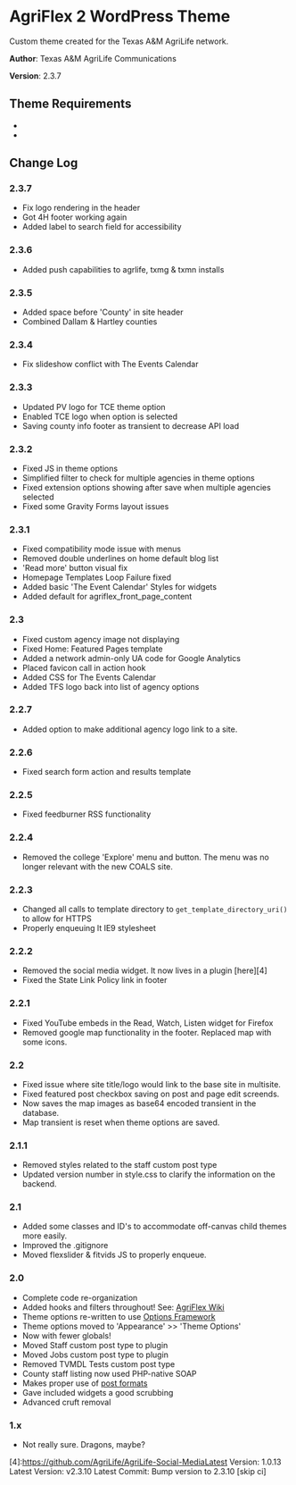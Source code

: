 # AgriFlex 2 WordPress Theme

Custom theme created for the Texas A&M AgriLife network.

__Author__: Texas A&M AgriLife Communications

__Version__: 2.3.7

## Theme Requirements

* [Advanced Custom Fields]: http://www.advancedcustomfields.com
* [Soliloquy]: http://soliloquywp.com


## Change Log

### 2.3.7

- Fix logo rendering in the header
- Got 4H footer working again
- Added label to search field for accessibility

### 2.3.6

- Added push capabilities to agrlife, txmg & txmn installs

### 2.3.5

- Added space before 'County' in site header
- Combined Dallam & Hartley counties

### 2.3.4

- Fix slideshow conflict with The Events Calendar

### 2.3.3

- Updated PV logo for TCE theme option
- Enabled TCE logo when option is selected
- Saving county info footer as transient to decrease API load

### 2.3.2

- Fixed JS in theme options
- Simplified filter to check for multiple agencies in theme options
- Fixed extension options showing after save when multiple agencies selected
- Fixed some Gravity Forms layout issues

### 2.3.1

- Fixed compatibility mode issue with menus
- Removed double underlines on home default blog list
- 'Read more' button visual fix
- Homepage Templates Loop Failure fixed
- Added basic 'The Event Calendar' Styles for widgets
- Added default for agriflex_front_page_content

### 2.3

- Fixed custom agency image not displaying
- Fixed Home: Featured Pages template
- Added a network admin-only UA code for Google Analytics
- Placed favicon call in action hook
- Added CSS for The Events Calendar
- Added TFS logo back into list of agency options

### 2.2.7

- Added option to make additional agency logo link to a site.

### 2.2.6

- Fixed search form action and results template

### 2.2.5

- Fixed feedburner RSS functionality

### 2.2.4

- Removed the college 'Explore' menu and button. The menu was no longer relevant with the new COALS site.

### 2.2.3

- Changed all calls to template directory to `get_template_directory_uri()` to allow for HTTPS
- Properly enqueuing lt IE9 stylesheet

### 2.2.2

- Removed the social media widget. It now lives in a plugin [here][4]
- Fixed the State Link Policy link in footer

### 2.2.1

- Fixed YouTube embeds in the Read, Watch, Listen widget for Firefox
- Removed google map functionality in the footer. Replaced map with some icons.

### 2.2

- Fixed issue where site title/logo would link to the base site in multisite.
- Fixed featured post checkbox saving on post and page edit screends.
- Now saves the map images as base64 encoded transient in the database.
- Map transient is reset when theme options are saved.

### 2.1.1

- Removed styles related to the staff custom post type
- Updated version number in style.css to clarify the information on the backend.

### 2.1

- Added some classes and ID's to accommodate off-canvas child themes more easily.
- Improved the .gitignore
- Moved flexslider & fitvids JS to properly enqueue.


### 2.0

- Complete code re-organization
- Added hooks and filters throughout! See: [AgriFlex Wiki][3]
- Theme options re-written to use [Options Framework][1]
- Theme options moved to 'Appearance' >> 'Theme Options'
- Now with fewer globals!
- Moved Staff custom post type to plugin
- Moved Jobs custom post type to plugin
- Removed TVMDL Tests custom post type
- County staff listing now used PHP-native SOAP
- Makes proper use of [post formats][2]
- Gave included widgets a good scrubbing
- Advanced cruft removal

### 1.x

- Not really sure. Dragons, maybe?


[1]:https://github.com/devinsays/options-framework-theme
[2]:http://codex.wordpress.org/Post_Formats
[3]:https://github.com/AgriLife/AgriFlex/wiki
[4]:https://github.com/AgriLife/AgriLife-Social-MediaLatest Version: 1.0.13
Latest Version: v2.3.10
Latest Commit: Bump version to 2.3.10 [skip ci]
